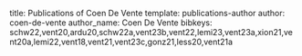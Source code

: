 title: Publications of Coen De Vente
template: publications-author
author: coen-de-vente
author_name: Coen De Vente
bibkeys: schw22,vent20,ardu20,schw22a,vent23b,vent22,lemi23,vent23a,xion21,vent20a,lemi22,vent18,vent21,vent23c,gonz21,less20,vent21a